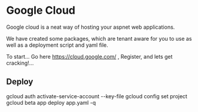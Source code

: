 ﻿# Google Cloud

Google cloud is a neat way of hosting your aspnet web applications.

We have created some packages, which are tenant aware for you to use as well as a deployment script and yaml file.

To start... Go here https://cloud.google.com/ , Register, and lets get cracking!...

## Deploy

gcloud auth activate-service-account <SERVICEACCOUNT> --key-file <KEYFILENAME>
gcloud config set project <PROJECTNAME>
gcloud beta app deploy app.yaml -q
